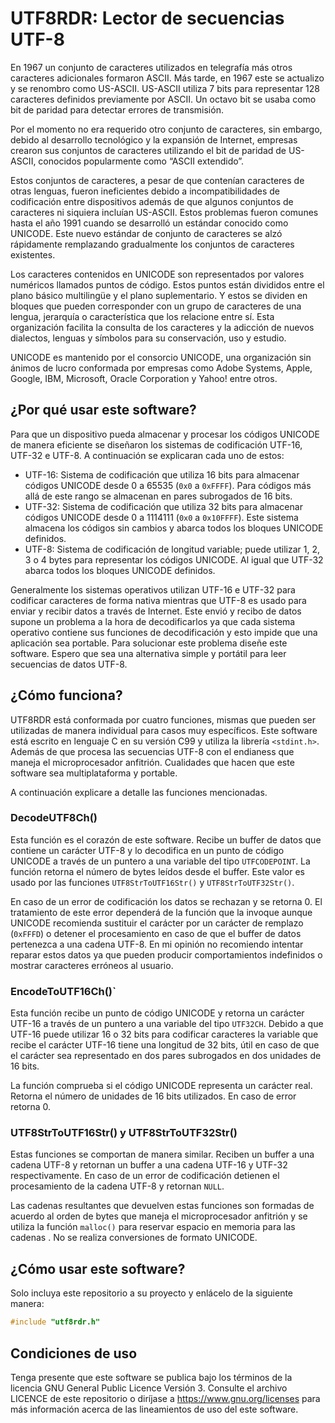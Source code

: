 
# UTF8RDR: Lector de secuencias UTF-8

En 1967 un conjunto de caracteres utilizados en
telegrafía más otros caracteres adicionales formaron
ASCII. Más tarde, en 1967 este se actualizo y se
renombro como US-ASCII. US-ASCII utiliza 7 bits para
representar 128 caracteres definidos previamente por
ASCII. Un octavo bit se usaba como bit de paridad
para detectar errores de transmisión.

Por el momento no era requerido otro conjunto de
caracteres, sin embargo, debido al desarrollo
tecnológico y la expansión de Internet, empresas
crearon sus conjuntos de caracteres utilizando el bit
de paridad de US-ASCII, conocidos popularmente como
“ASCII extendido”.

Estos conjuntos de caracteres, a pesar de que contenían
caracteres de otras lenguas, fueron ineficientes debido
a incompatibilidades de codificación entre dispositivos
además de que algunos conjuntos de caracteres ni siquiera
incluían US-ASCII. Estos problemas fueron comunes hasta
el año 1991 cuando se desarrolló un estándar conocido
como UNICODE. Este nuevo estándar de conjunto de caracteres
se alzó rápidamente remplazando gradualmente los
conjuntos de caracteres existentes.

Los caracteres contenidos en UNICODE son representados
por valores numéricos llamados puntos de código. Estos
puntos están divididos entre el plano básico multilingüe
y el plano suplementario. Y estos se dividen en bloques
que pueden corresponder con un grupo de caracteres de una
lengua, jerarquía o característica que los relacione entre
sí. Esta organización facilita la consulta de los
caracteres y la adicción de nuevos dialectos, lenguas y
símbolos para su conservación, uso y estudio.

UNICODE es mantenido por el consorcio UNICODE, una organización
sin ánimos de lucro conformada por empresas como Adobe
Systems, Apple, Google, IBM, Microsoft, Oracle Corporation
y Yahoo! entre otros.

## ¿Por qué usar este software?

Para que un dispositivo pueda almacenar y procesar los códigos
UNICODE de manera eficiente se diseñaron los sistemas de
codificación UTF-16, UTF-32 e UTF-8. A continuación se
explicaran cada uno de estos:

* UTF-16: Sistema de codificación que utiliza 16 bits para almacenar códigos UNICODE desde 0 a 65535 (`0x0` a `0xFFFF`). Para códigos más allá de este rango se almacenan en pares subrogados de 16 bits.
* UTF-32: Sistema de codificación que utiliza 32 bits para almacenar códigos UNICODE desde 0 a 1114111 (`0x0` a `0x10FFFF`). Este sistema almacena los códigos sin cambios y abarca todos los bloques UNICODE definidos.
* UTF-8: Sistema de codificación de longitud variable; puede utilizar 1, 2, 3 o 4 bytes para representar los códigos UNICODE. Al igual que UTF-32 abarca todos los bloques UNICODE definidos.

Generalmente los sistemas operativos utilizan UTF-16 e UTF-32 para
codificar caracteres de forma nativa mientras que UTF-8 es usado
para enviar y recibir datos a través de Internet.
Este envió y recibo de datos supone un problema a la hora de
decodificarlos ya que cada sistema operativo contiene sus funciones
de decodificación y esto impide que una aplicación sea portable. 
Para solucionar este problema diseñe este software. Espero que sea
una alternativa simple y portátil para leer secuencias de datos UTF-8.

## ¿Cómo funciona?

UTF8RDR está conformada por cuatro funciones, mismas que pueden ser
utilizadas de manera individual para casos muy específicos. Este software
está escrito en lenguaje C en su versión C99 y utiliza la librería
`<stdint.h>`. Además de que procesa las secuencias 
UTF-8 con el endianess que maneja el microprocesador anfitrión.
Cualidades que hacen que este software sea multiplataforma y portable. 

A continuación explicare a detalle las funciones mencionadas.

### DecodeUTF8Ch()

Esta función es el corazón de este software. Recibe un buffer de datos
que contiene un carácter UTF-8 y lo decodifica en un punto de código
UNICODE a través de un puntero a una variable del tipo
`UTFCODEPOINT`. La función retorna el número de bytes
leídos desde el buffer. Este valor es usado por las funciones
`UTF8StrToUTF16Str()` y `UTF8StrToUTF32Str()`. 

En caso de un error de codificación los datos se rechazan y se retorna
0. El tratamiento de este error dependerá de la función que la invoque
aunque UNICODE recomienda sustituir el carácter por un carácter de
remplazo (`0xFFFD`) o detener el procesamiento en caso
de que el buffer de datos pertenezca a una cadena UTF-8. En mi
opinión no recomiendo intentar reparar estos datos ya que pueden
producir comportamientos indefinidos o mostrar caracteres erróneos
al usuario. 

### EncodeToUTF16Ch()`

Esta función recibe un punto de código UNICODE y retorna un carácter
UTF-16 a través de un puntero a una variable del tipo
`UTF32CH`. Debido a que UTF-16 puede utilizar 16 o 32 bits
para codificar caracteres la variable que recibe el carácter UTF-16
tiene una longitud de 32 bits, útil en caso de que el carácter sea
representado en dos pares subrogados en dos unidades de 16 bits.

La función comprueba si el código UNICODE representa un carácter real.
Retorna el número de unidades de 16 bits utilizados.  En caso de error retorna 0.

### UTF8StrToUTF16Str() y UTF8StrToUTF32Str()

Estas funciones se comportan de manera similar. Reciben un buffer a una
cadena UTF-8 y retornan un buffer a una cadena UTF-16 y UTF-32
respectivamente. En caso de un error de codificación detienen el
procesamiento de la cadena UTF-8 y retornan `NULL`.

Las cadenas resultantes que devuelven estas funciones son formadas de
acuerdo al orden de bytes que maneja el microprocesador anfitrión y
se utiliza la función `malloc()` para reservar espacio en memoria para
las cadenas . No se realiza conversiones de formato UNICODE.

## ¿Cómo usar este software?

Solo incluya este repositorio a su proyecto y enlácelo de la
siguiente manera:

```C
#include "utf8rdr.h"
```

## Condiciones de uso

Tenga presente que este software se publica bajo los términos de
la licencia GNU General Public Licence Versión 3. Consulte el archivo
LICENCE de este repositorio o diríjase a https://www.gnu.org/licenses
para más información acerca de las lineamientos de uso del este software.
